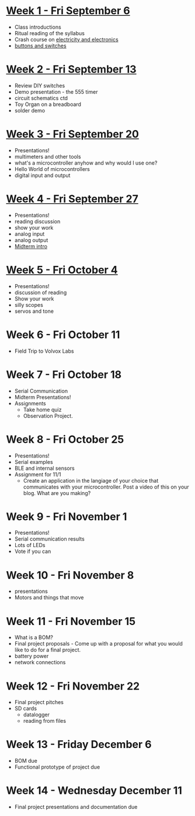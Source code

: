 # [Week 1 - Fri September 6](week1.md)
* Class introductions
* Ritual reading of the syllabus
* Crash course on [electricity and electronics](week1/notes.md)
* [buttons and switches](week3/switches.md)

# [Week 2 - Fri September 13](week2/main.md)
* Review DIY switches
* Demo presentation - the 555 timer
* circuit schematics ctd
* Toy Organ on a breadboard
* solder demo 

# [Week 3 - Fri September 20](week3/main.md)
* Presentations!
* multimeters and other tools
* what's a microcontroller anyhow and why would I use one?
* Hello World of microcontrollers
* digital input and output

# [Week 4 - Fri September 27](week4/main.md)
* Presentations!
* reading discussion
* show your work
* analog input
* analog output
* [Midterm intro](midterm.md)

# [Week 5 - Fri October 4](week5/main.md)
* Presentations!
* discussion of reading
* Show your work
* silly scopes
* servos and tone

# Week 6 - Fri October 11
* Field Trip to Volvox Labs

# Week 7 - Fri October 18
* Serial Communication
* Midterm Presentations!
* Assignments
  * Take home quiz
  * Observation Project.
 
# Week 8 - Fri October 25
* Presentations!
* Serial examples
* BLE and internal sensors
* Assignment for 11/1
  * Create an application in the langiage of your choice that communicates with your microcontroller. Post a video of this on your blog. What are you making?

# Week 9 - Fri November 1
* Presentations!
* Serial communication results
* Lots of LEDs
* Vote if you can
 
# Week 10 - Fri November 8
* presentations
* Motors and things that move

# Week 11 - Fri November 15
* What is a BOM?
* Final project proposals - Come up with a proposal for what you would like to do for a final project. 
* battery power
* network connections

# Week 12 - Fri November 22 
* Final project pitches
* SD cards
  * datalogger
  * reading from files

# Week 13 - Friday December 6
* BOM due
* Functional prototype of project due

# Week 14 - Wednesday December 11
* Final project presentations and documentation due